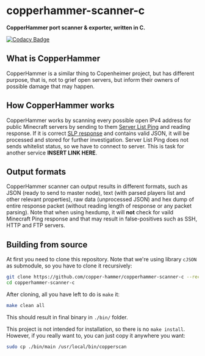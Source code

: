 # copperhammer-scanner-c
**CopperHammer port scanner &amp; exporter, written in C.**

[![Codacy Badge](https://app.codacy.com/project/badge/Grade/7470572aec6b4b53b0c2fe34e58d78f7)](https://www.codacy.com?utm_source=github.com&amp;utm_medium=referral&amp;utm_content=copper-hammer/copperhammer-scanner-c&amp;utm_campaign=Badge_Grade)

## What is CopperHammer
CopperHammer is a similar thing to Copenheimer project, but has different
purpose, that is, not to grief open servers, but inform their owners of
possible damage that may happen.

## How CopperHammer works
CopperHammer works by scanning every possible open IPv4 address for public
Minecraft servers by sending to them [Server List Ping](https://wiki.vg/Server_List_Ping) and reading response.
If it is correct [SLP response](https://wiki.vg/Server_List_Ping#Response) and
contains valid JSON, it will be processed and stored for further investigation.
Server List Ping does not sends whitelist status, so we have to connect to
server. This is task for another service **INSERT LINK HERE**.

## Output formats
CopperHammer scanner can output results in different formats, such as JSON
(ready to send to master node), text (with parsed players list and other
relevant properties), raw data (unprocessed JSON) and hex dump of entire
response packet (without reading length of response or any packet parsing).
Note that when using hexdump, it will **not** check for vaild Minecraft Ping
response and that may result in false-positives such as SSH, HTTP and FTP
servers.

## Building from source
At first you need to clone this repository. Note that we're using library
`cJSON` as submodule, so you have to clone it recursively:

```bash
git clone https://github.com/copper-hammer/copperhammer-scanner-c --recursive
cd copperhammer-scanner-c
```

After cloning, all you have left to do is `make` it:
```bash
make clean all
```

This should result in final binary in `./bin/` folder.

This project is not intended for installation, so there is no `make install`.
However, if you really want to, you can just copy it anywhere you want:
```bash
sudo cp ./bin/main /usr/local/bin/copperscan
```

